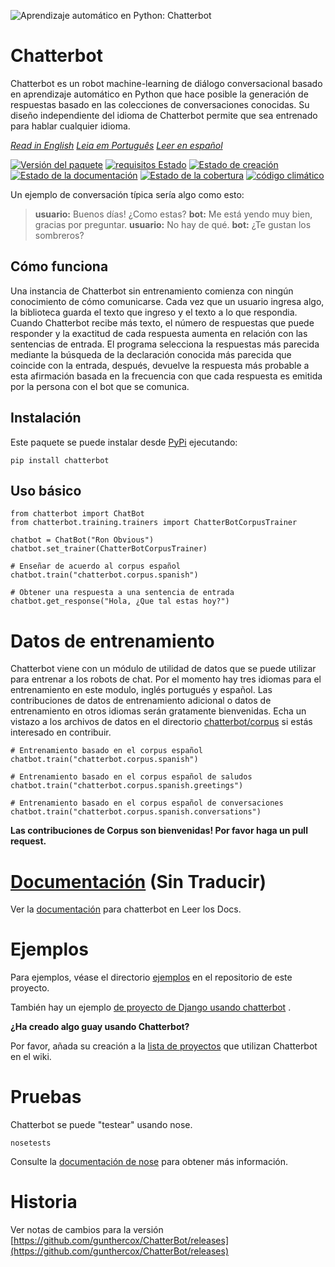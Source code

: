 ![Aprendizaje automático en Python: Chatterbot](http://i.imgur.com/b3SCmGT.png)

# Chatterbot

Chatterbot es un robot machine-learning de diálogo conversacional basado en aprendizaje automático en Python que hace posible la generación de respuestas basado en las colecciones de conversaciones conocidas. Su diseño independiente del idioma de Chatterbot permite que sea entrenado para hablar cualquier idioma.

*[Read in English](readme.md)*
*[Leia em Português](readme.pt.md)*
*[Leer en español](readme-es.md)*

[![Versión del paquete](https://img.shields.io/pypi/v/chatterbot.svg)](https://pypi.python.org/pypi/chatterbot/) [![requisitos Estado](https://requires.io/github/gunthercox/ChatterBot/requirements.svg?branch=master)](https://requires.io/github/gunthercox/ChatterBot/requirements/?branch=master) [![Estado de creación](https://travis-ci.org/gunthercox/ChatterBot.svg?branch=master)](https://travis-ci.org/gunthercox/ChatterBot) [![Estado de la documentación](https://readthedocs.org/projects/chatterbot/badge/?version=latest)](http://chatterbot.readthedocs.io/en/latest/?badge=latest) [![Estado de la cobertura](https://img.shields.io/coveralls/gunthercox/ChatterBot.svg)](https://coveralls.io/r/gunthercox/ChatterBot) [![código climático](https://codeclimate.com/github/gunthercox/ChatterBot/badges/gpa.svg)](https://codeclimate.com/github/gunthercox/ChatterBot)

Un ejemplo de conversación típica sería algo como esto:

> **usuario:** Buenos días! ¿Como estas?
> **bot:** Me está yendo muy bien, gracias por preguntar.
> **usuario:** No hay de qué.
> **bot:** ¿Te gustan los sombreros?

## Cómo funciona

Una instancia de Chatterbot sin entrenamiento comienza con ningún conocimiento de cómo comunicarse. Cada vez que un usuario ingresa algo, la biblioteca guarda el texto que ingreso y el texto a lo que respondia. Cuando Chatterbot recibe más texto, el número de respuestas que puede responder y la exactitud de cada respuesta aumenta en relación con las sentencias de entrada. El programa selecciona la respuestas más parecida mediante la búsqueda de la declaración conocida más parecida que coincide con la entrada, después, devuelve la respuesta más probable a esta afirmación basada en la frecuencia con que cada respuesta es emitida por la persona con el bot que se comunica.

## Instalación

Este paquete se puede instalar desde [PyPi](https://pypi.python.org/pypi/ChatterBot) ejecutando:

```
pip install chatterbot

```

## Uso básico

```
from chatterbot import ChatBot
from chatterbot.training.trainers import ChatterBotCorpusTrainer

chatbot = ChatBot("Ron Obvious")
chatbot.set_trainer(ChatterBotCorpusTrainer)

# Enseñar de acuerdo al corpus español
chatbot.train("chatterbot.corpus.spanish")

# Obtener una respuesta a una sentencia de entrada
chatbot.get_response("Hola, ¿Que tal estas hoy?")

```

# Datos de entrenamiento

Chatterbot viene con un módulo de utilidad de datos que se puede utilizar para entrenar a los robots de chat. Por el momento hay tres idiomas para el entrenamiento en este modulo, inglés portugués y español. Las contribuciones de datos de entrenamiento adicional o datos de entrenamiento en otros idiomas serán gratamente bienvenidas. Echa un vistazo a los archivos de datos en el directorio [chatterbot/corpus](https://github.com/gunthercox/ChatterBot/tree/master/chatterbot/corpus) si estás interesado en contribuir.

```
# Entrenamiento basado en el corpus español
chatbot.train("chatterbot.corpus.spanish")

# Entrenamiento basado en el corpus español de saludos
chatbot.train("chatterbot.corpus.spanish.greetings")

# Entrenamiento basado en el corpus español de conversaciones
chatbot.train("chatterbot.corpus.spanish.conversations")

```

**Las contribuciones de Corpus son bienvenidas! Por favor haga un pull request.**

# [Documentación](http://chatterbot.readthedocs.io/) (Sin Traducir)

Ver la [documentación](http://chatterbot.readthedocs.io/) para chatterbot en Leer los Docs.

# Ejemplos

Para ejemplos, véase el directorio [ejemplos](https://github.com/gunthercox/ChatterBot/tree/master/examples) en el repositorio de este proyecto.

También hay un ejemplo [de proyecto de Django usando chatterbot](https://github.com/gunthercox/django_chatterbot) .

**¿Ha creado algo guay usando Chatterbot?**

Por favor, añada su creación a la [lista de proyectos](https://github.com/gunthercox/ChatterBot/wiki/ChatterBot-Showcase) que utilizan Chatterbot en el wiki.

# Pruebas

Chatterbot se puede "testear" usando nose.

```
nosetests

```

Consulte la [documentación de nose](https://nose.readthedocs.org/en/latest/) para obtener más información.

# Historia

Ver notas de cambios para la versión [https://github.com/gunthercox/ChatterBot/releases](https://github.com/gunthercox/ChatterBot/releases)